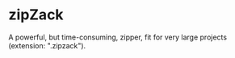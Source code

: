 # zipZack
A powerful, but time-consuming, zipper, fit for very large projects (extension: ".zipzack").
